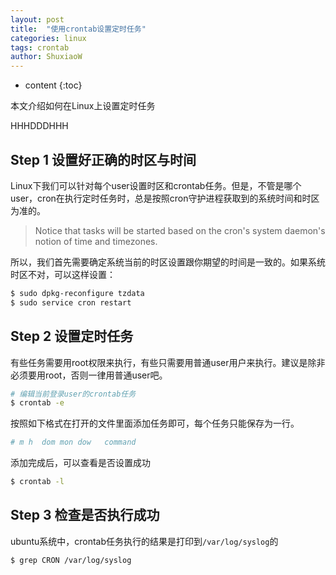 ```yaml
---
layout: post
title:  "使用crontab设置定时任务"
categories: linux 
tags: crontab 
author: ShuxiaoW
---
```


* content
{:toc}

本文介绍如何在Linux上设置定时任务

HHHDDDHHH

## Step 1 设置好正确的时区与时间

Linux下我们可以针对每个user设置时区和crontab任务。但是，不管是哪个user，cron在执行定时任务时，总是按照cron守护进程获取到的系统时间和时区为准的。

> Notice that tasks will be started based on the cron's system daemon's notion of time and timezones.

所以，我们首先需要确定系统当前的时区设置跟你期望的时间是一致的。如果系统时区不对，可以这样设置：

```sh
$ sudo dpkg-reconfigure tzdata
$ sudo service cron restart
```

## Step 2 设置定时任务

有些任务需要用root权限来执行，有些只需要用普通user用户来执行。建议是除非必须要用root，否则一律用普通user吧。

```sh
# 编辑当前登录user的crontab任务
$ crontab -e
```

按照如下格式在打开的文件里面添加任务即可，每个任务只能保存为一行。

```sh
# m h  dom mon dow   command
```

添加完成后，可以查看是否设置成功

```sh
$ crontab -l
```

## Step 3 检查是否执行成功

ubuntu系统中，crontab任务执行的结果是打印到`/var/log/syslog`的

```sh
$ grep CRON /var/log/syslog
```
